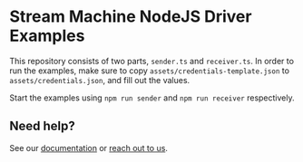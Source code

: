 # Stream Machine NodeJS Driver Examples

This repository consists of two parts, `sender.ts` and `receiver.ts`. In order to run the examples, make sure to
copy `assets/credentials-template.json` to `assets/credentials.json`, and fill out the values.

Start the examples using `npm run sender` and `npm run receiver` respectively.

## Need help?

See our [documentation](https://docs.streammachine.io)
or [reach out to us](https://docs.streammachine.io/docs/0.1.0/contact/index.html).

